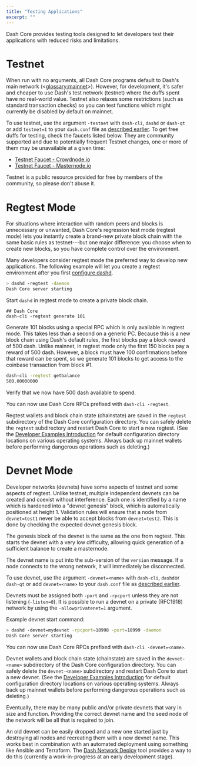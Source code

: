 ```yaml
---
title: "Testing Applications"
excerpt: ""
---
```

Dash Core provides testing tools designed to let developers test their applications with reduced risks and limitations.

# Testnet

When run with no arguments, all Dash Core programs default to Dash's main network (<<glossary:mainnet>>). However, for development, it's safer and cheaper to use Dash's test network (testnet) where the duffs spent have no real-world value. Testnet also relaxes some restrictions (such as standard transaction checks) so you can test functions which might currently be disabled by default on mainnet.

To use testnet, use the argument `-testnet` with `dash-cli`, `dashd` or `dash-qt` or add `testnet=1` to your `dash.conf` file as [described earlier](core-examples-configuration-file).  To get free duffs for testing, check the faucets listed below. They are community supported and due to potentially frequent Testnet changes, one or more of them may be unavailable at a given time:

* [Testnet Faucet - Crowdnode.io](http://faucet.test.dash.crowdnode.io/)
* [Testnet Faucet - Masternode.io](http://test.faucet.masternode.io/)

Testnet is a public resource provided for free by members of the community, so please don't abuse it.

# Regtest Mode

For situations where interaction with random peers and blocks is unnecessary or unwanted, Dash Core's regression test mode (regtest mode) lets you instantly create a brand-new private block chain with the same basic rules as testnet---but one major difference: you choose when to create new blocks, so you have complete control over the environment.

Many developers consider regtest mode the preferred way to develop new applications. The following example will let you create a regtest environment after you first [configure dashd](core-examples-configuration-file).

``` bash
> dashd -regtest -daemon
Dash Core server starting
```

Start `dashd` in regtest mode to create a private block chain.

``` text
## Dash Core
dash-cli -regtest generate 101
```

Generate 101 blocks using a special RPC which is only available in regtest mode. This takes less than a second on a generic PC. Because this is a new block chain using Dash's default rules, the first blocks pay a block reward of 500 dash.  Unlike mainnet, in regtest mode only the first 150 blocks pay a reward of 500 dash. However, a block must have 100 confirmations before that reward can be spent, so we generate 101 blocks to get access to the coinbase transaction from block #1.

``` bash
dash-cli -regtest getbalance
500.00000000
```

Verify that we now have 500 dash available to spend.

You can now use Dash Core RPCs prefixed with `dash-cli -regtest`.

Regtest wallets and block chain state (chainstate) are saved in the `regtest` subdirectory of the Dash Core configuration directory. You can safely delete the `regtest` subdirectory and restart Dash Core to start a new regtest. (See the [Developer Examples Introduction](core-examples-introduction) for default configuration directory locations on various operating systems. Always back up mainnet wallets before performing dangerous operations such as deleting.)

# Devnet Mode

Developer networks (devnets) have some aspects of testnet and some aspects of regtest. Unlike testnet, multiple independent devnets can be created and coexist without interference. Each one is identified by a name which is hardened into a "devnet genesis" block, which is automatically positioned at height 1. Validation rules will ensure that a node from `devnet=test1` never be able to accept blocks from `devnet=test2`. This is done by checking the expected devnet genesis block.

The genesis block of the devnet is the same as the one from regtest. This starts the devnet with a very low difficulty, allowing quick generation of a sufficient balance to create a masternode.

The devnet name is put into the sub-version of the `version` message. If a node connects to the wrong network, it will immediately be disconnected.

To use devnet, use the argument `-devnet=<name>` with `dash-cli`, `dashd`or `dash-qt` or add `devnet=<name>` to your `dash.conf` file as [described earlier](core-examples-configuration-file).

Devnets must be assigned both `-port` and `-rpcport` unless they are not listening (`-listen=0`). It is possible to run a devnet on a private (RFC1918) network by using the `-allowprivatenet=1` argument.

Example devnet start command:

``` bash
> dashd -devnet=mydevnet -rpcport=18998 -port=18999 -daemon
Dash Core server starting
```

You can now use Dash Core RPCs prefixed with `dash-cli -devnet=<name>`.

Devnet wallets and block chain state (chainstate) are saved in the `devnet-<name>` subdirectory of the Dash Core configuration directory. You can safely delete the `devnet-<name>` subdirectory and restart Dash Core to start a new devnet. (See the [Developer Examples Introduction](core-examples-introduction) for default configuration directory locations on various operating systems. Always back up mainnet wallets before performing dangerous operations such as deleting.)

Eventually, there may be many public and/or private devnets that vary in size and function. Providing the correct devnet name and the seed node of the network will be all that is required to join.

An old devnet can be easily dropped and a new one started just by destroying all nodes and recreating them with a new devnet name. This works best in combination with an automated deployment using something like Ansible and Terraform. The [Dash Network Deploy](https://github.com/dashpay/dash-cluster-ansible) tool provides a way to do this (currently a work-in-progress at an early development stage).